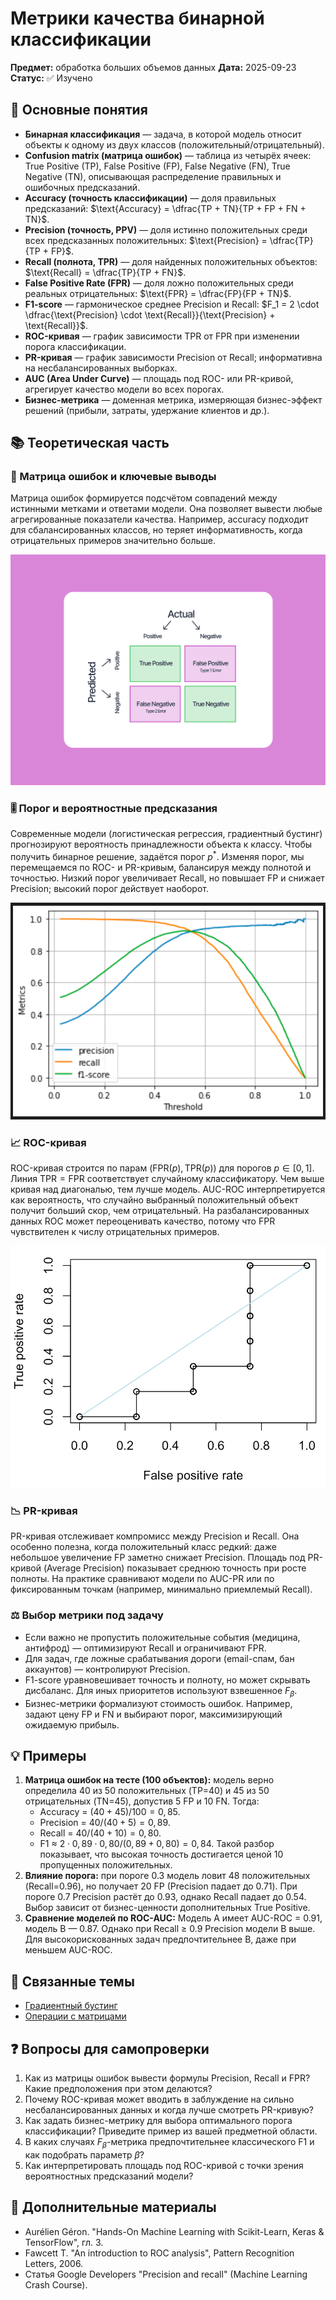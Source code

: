 # Метрики качества бинарной классификации

**Предмет:** обработка больших объемов данных
**Дата:** 2025-09-23
**Статус:** ✅ Изучено

## 🎯 Основные понятия
- **Бинарная классификация** — задача, в которой модель относит объекты к одному из двух классов (положительный/отрицательный).
- **Confusion matrix (матрица ошибок)** — таблица из четырёх ячеек: True Positive (TP), False Positive (FP), False Negative (FN), True Negative (TN), описывающая распределение правильных и ошибочных предсказаний.
- **Accuracy (точность классификации)** — доля правильных предсказаний: $\text{Accuracy} = \dfrac{TP + TN}{TP + FP + FN + TN}$.
- **Precision (точность, PPV)** — доля истинно положительных среди всех предсказанных положительных: $\text{Precision} = \dfrac{TP}{TP + FP}$.
- **Recall (полнота, TPR)** — доля найденных положительных объектов: $\text{Recall} = \dfrac{TP}{TP + FN}$.
- **False Positive Rate (FPR)** — доля ложно положительных среди реальных отрицательных: $\text{FPR} = \dfrac{FP}{FP + TN}$.
- **F1-score** — гармоническое среднее Precision и Recall: $F_1 = 2 \cdot \dfrac{\text{Precision} \cdot \text{Recall}}{\text{Precision} + \text{Recall}}$.
- **ROC-кривая** — график зависимости TPR от FPR при изменении порога классификации.
- **PR-кривая** — график зависимости Precision от Recall; информативна на несбалансированных выборках.
- **AUC (Area Under Curve)** — площадь под ROC- или PR-кривой, агрегирует качество модели во всех порогах.
- **Бизнес-метрика** — доменная метрика, измеряющая бизнес-эффект решений (прибыли, затраты, удержание клиентов и др.).

## 📚 Теоретическая часть
### 🔢 Матрица ошибок и ключевые выводы
Матрица ошибок формируется подсчётом совпадений между истинными метками и ответами модели. Она позволяет вывести любые агрегированные показатели качества. Например, accuracy подходит для сбалансированных классов, но теряет информативность, когда отрицательных примеров значительно больше.

![Схема матрицы ошибок с обозначениями TP, FP, FN и TN](../images/2025-09-23_confusion-matrix.png)

### 🎚️ Порог и вероятностные предсказания
Современные модели (логистическая регрессия, градиентный бустинг) прогнозируют вероятность принадлежности объекта к классу. Чтобы получить бинарное решение, задаётся порог $p^*$. Изменяя порог, мы перемещаемся по ROC- и PR-кривым, балансируя между полнотой и точностью. Низкий порог увеличивает Recall, но повышает FP и снижает Precision; высокий порог действует наоборот.

![Зависимость precision и recall от изменения порога классификации](../images/2025-09-23_precision-recall-threshold.png)

### 📈 ROC-кривая
ROC-кривая строится по парам $(\text{FPR}(p), \text{TPR}(p))$ для порогов $p \in [0, 1]$. Линия $\text{TPR} = \text{FPR}$ соответствует случайному классификатору. Чем выше кривая над диагональю, тем лучше модель. AUC-ROC интерпретируется как вероятность, что случайно выбранный положительный объект получит больший скор, чем отрицательный. На разбалансированных данных ROC может переоценивать качество, потому что FPR чувствителен к числу отрицательных примеров.

![Пример ROC-кривой с отмеченной площадью AUC](../images/2025-09-23_roc-curve.png)

### 📉 PR-кривая
PR-кривая отслеживает компромисс между Precision и Recall. Она особенно полезна, когда положительный класс редкий: даже небольшое увеличение FP заметно снижает Precision. Площадь под PR-кривой (Average Precision) показывает среднюю точность при росте полноты. На практике сравнивают модели по AUC-PR или по фиксированным точкам (например, минимально приемлемый Recall).

### ⚖️ Выбор метрики под задачу
- Если важно не пропустить положительные события (медицина, антифрод) — оптимизируют Recall и ограничивают FPR.
- Для задач, где ложные срабатывания дороги (email-спам, бан аккаунтов) — контролируют Precision.
- F1-score уравновешивает точность и полноту, но может скрывать дисбаланс. Для иных приоритетов используют взвешенное $F_{\beta}$.
- Бизнес-метрики формализуют стоимость ошибок. Например, задают цену FP и FN и выбирают порог, максимизирующий ожидаемую прибыль.

## 💡 Примеры
1. **Матрица ошибок на тесте (100 объектов):** модель верно определила 40 из 50 положительных (TP=40) и 45 из 50 отрицательных (TN=45), допустив 5 FP и 10 FN. Тогда:
   - Accuracy = $(40 + 45)/100 = 0{,}85$.
   - Precision = $40/(40 + 5) = 0{,}89$.
   - Recall = $40/(40 + 10) = 0{,}80$.
   - F1 ≈ $2 \cdot 0{,}89 \cdot 0{,}80 / (0{,}89 + 0{,}80) = 0{,}84$.
   Такой разбор показывает, что высокая точность достигается ценой 10 пропущенных положительных.
2. **Влияние порога:** при пороге 0.3 модель ловит 48 положительных (Recall=0.96), но получает 20 FP (Precision падает до 0.71). При пороге 0.7 Precision растёт до 0.93, однако Recall падает до 0.54. Выбор зависит от бизнес-ценности дополнительных True Positive.
3. **Сравнение моделей по ROC-AUC:** Модель A имеет AUC-ROC = 0.91, модель B — 0.87. Однако при Recall ≥ 0.9 Precision модели B выше. Для высокорискованных задач предпочтительнее B, даже при меньшем AUC-ROC.

## 🔗 Связанные темы
- [Градиентный бустинг](./2025-10-14_градиентный-бустинг.md)
- [Операции с матрицами](../../math/2025-09-26_matrices-operations.md)

## ❓ Вопросы для самопроверки
1. Как из матрицы ошибок вывести формулы Precision, Recall и FPR? Какие предположения при этом делаются?
2. Почему ROC-кривая может вводить в заблуждение на сильно несбалансированных данных и когда лучше смотреть PR-кривую?
3. Как задать бизнес-метрику для выбора оптимального порога классификации? Приведите пример из вашей предметной области.
4. В каких случаях $F_{\beta}$-метрика предпочтительнее классического F1 и как подобрать параметр $\beta$?
5. Как интерпретировать площадь под ROC-кривой с точки зрения вероятностных предсказаний модели?

## 📖 Дополнительные материалы
- Aurélien Géron. "Hands-On Machine Learning with Scikit-Learn, Keras & TensorFlow", гл. 3.
- Fawcett T. "An introduction to ROC analysis", Pattern Recognition Letters, 2006.
- Статья Google Developers "Precision and recall" (Machine Learning Crash Course).
